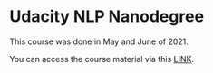 # Udacity NLP Nanodegree

This course was done in May and June of 2021.

You can access the course material via this [LINK](https://www.udacity.com/course/natural-language-processing-nanodegree--nd892).

